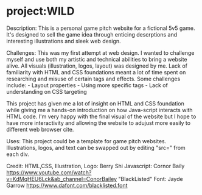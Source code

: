 # project:WILD

Description:
This is a personal game pitch website for a fictional 5v5 game. It's designed to sell the game idea through enticing descrptions and interesting illustrations and sleek web design. 

Challenges:
This was my first attempt at web design. I wanted to challenge myself and use both my artistic and technical abilities to bring a website alive. All visuals (illustration, logos, layout) was designed by me. Lack of familiarity with HTML and CSS foundations meant a lot of time spent on researching and misuse of certain tags and effects. Some challenges include:
                - Layout properties
                - Using more specific tags
                - Lack of understanding on CSS targeting
                
This project has given me a lot of insight on HTML and CSS foundation while giving me a hands-on introduction on how Java-script interacts with HTML code. I'm very happy with the final visual of the website but I hope to have more interactivity and allowing the website to adujust more easily to different web browser cite.


Uses:
This project could be a template for game pitch websites. Illustrations, logos, and text can be swapped out by editing "src=" from each div.

Credit:
HTML,CSS, Illustration, Logo: Berry Shi
Javascript: Cornor Baily https://www.youtube.com/watch?v=KdMqHEU6Lck&ab_channel=ConorBailey
"BlackListed" Font: Jayde Garrow https://www.dafont.com/blacklisted.font


